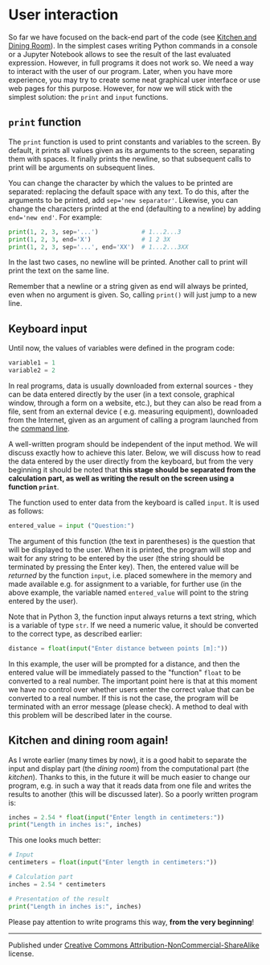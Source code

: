 # User interaction

So far we have focused on the back-end part of the code (see [Kitchen and Dining Room](00%20Algorithms/3%20Frontend-backend)). In the simplest cases writing Python commands in a console or a Jupyter Notebook allows to see the result of the last evaluated expression. However, in full programs it does not work so. We need a way to interact with the user of our program. Later, when you have more experience, you may try to create some neat graphical user interface or use web pages for this purpose. However, for now we will stick with the simplest solution: the `print` and `input` functions.

## `print` function

The `print` function is used to print constants and variables to the screen. By default, it prints all values given as its arguments to the screen, separating them with spaces. It finally prints the newline, so that subsequent calls to print will be arguments on subsequent lines.

You can change the character by which the values to be printed are separated: replacing the default space with any text. To do this, after the arguments to be printed, add `sep='new separator'`. Likewise, you can change the characters printed at the end (defaulting to a newline) by adding `end='new end'`. For example:

```python
print(1, 2, 3, sep='...')            # 1...2...3
print(1, 2, 3, end='X')              # 1 2 3X
print(1, 2, 3, sep='...', end='XX')  # 1...2...3XX
```

In the last two cases, no newline will be printed. Another call to print will print the text on the same line.

Remember that a newline or a string given as end will always be printed, even when no argument is given. So, calling `print()` will just jump to a new line.


## Keyboard input

Until now, the values ​​of variables were defined in the program code:

```python
variable1 = 1 
variable2 = 2
```

In real programs, data is usually downloaded from external sources - they can be data entered directly by the user (in a text console, graphical window, through a form on a website, etc.), but they can also be read from a file, sent from an external device ( e.g. measuring equipment), downloaded from the Internet, given as an argument of calling a program launched from the [command line](https://en.wikipedia.org/wiki/Command-line_interface).

A well-written program should be independent of the input method. We will discuss exactly how to achieve this later. Below, we will discuss how to read the data entered by the user directly from the keyboard, but from the very beginning it should be noted that **this stage should be separated from the calculation part, as well as writing the result on the screen using a function `print`**.

The function used to enter data from the keyboard is called `input`. It is used as follows:

```python
entered_value = input ("Question:")
```

The argument of this function (the text in parentheses) is the question that will be displayed to the user. When it is printed, the program will stop and wait for any string to be entered by the user (the string should be terminated by pressing the Enter key). Then, the entered value will be *returned* by the function `input`, i.e. placed somewhere in the memory and made available e.g. for assignment to a variable, for further use (in the above example, the variable named `entered_value` will point to the string entered by the user).

Note that in Python 3, the function input always returns a text string, which is a variable of type `str`. If we need a numeric value, it should be converted to the correct type, as described earlier:

```python
distance = float(input("Enter distance between points [m]:"))
```

In this example, the user will be prompted for a distance, and then the entered value will be immediately passed to the "function" `float` to be converted to a real number. The important point here is that at this moment we have no control over whether users enter the correct value that can be converted to a real number. If this is not the case, the program will be terminated with an error message (please check). A method to deal with this problem will be described later in the course.


## Kitchen and dining room again!

As I wrote earlier (many times by now), it is a good habit to separate the input and display part (the *dining room*) from the computational part (the *kitchen*). Thanks to this, in the future it will be much easier to change our program, e.g. in such a way that it reads data from one file and writes the results to another (this will be discussed later). So a poorly written program is:

```python
inches = 2.54 * float(input("Enter length in centimeters:")) 
print("Length in inches is:", inches)
```

This one looks much better:

```python
# Input 
centimeters = float(input("Enter length in centimeters:")) 

# Calculation part 
inches = 2.54 * centimeters 

# Presentation of the result 
print("Length in inches is:", inches)
```

Please pay attention to write programs this way, **from the very beginning**!


<hr/>

Published under [Creative Commons Attribution-NonCommercial-ShareAlike](https://creativecommons.org/licenses/by-nc-sa/4.0/) license.
